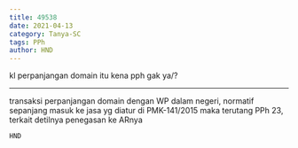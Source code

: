 ```yaml
---
title: 49538
date: 2021-04-13
category: Tanya-SC
tags: PPh
author: HND
---
```


kl perpanjangan domain itu kena pph gak ya/?

---

transaksi perpanjangan domain dengan WP dalam negeri, normatif sepanjang masuk ke jasa yg diatur di PMK-141/2015 maka terutang PPh 23, terkait detilnya penegasan ke ARnya

`HND`
